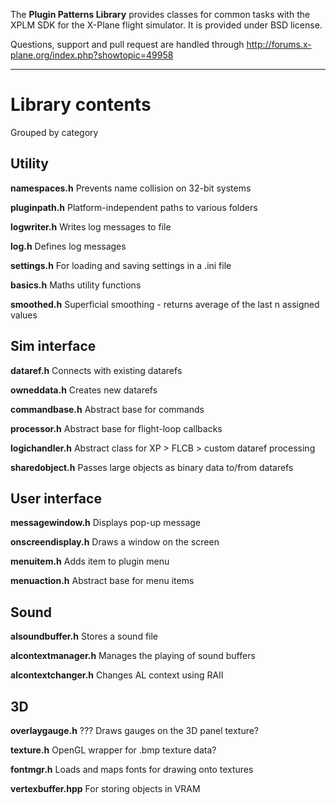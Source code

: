 The **Plugin Patterns Library** provides classes for common tasks with the XPLM SDK for the X-Plane flight simulator. It is provided under BSD license.

Questions, support and pull request are handled through http://forums.x-plane.org/index.php?showtopic=49958

---

Library contents
================

Grouped by category


Utility
-------

**namespaces.h**
Prevents name collision on 32-bit systems

**pluginpath.h**
Platform-independent paths to various folders

**logwriter.h**
Writes log messages to file

**log.h**
Defines log messages

**settings.h**
For loading and saving settings in a .ini file

**basics.h**
Maths utility functions

**smoothed.h**
Superficial smoothing - returns average of the last n assigned values


Sim interface
-------------

**dataref.h**
Connects with existing datarefs

**owneddata.h**
Creates new datarefs

**commandbase.h**
Abstract base for commands

**processor.h**
Abstract base for flight-loop callbacks

**logichandler.h**
Abstract class for XP > FLCB > custom dataref processing

**sharedobject.h**
Passes large objects as binary data to/from datarefs


User interface
--------------

**messagewindow.h**
Displays pop-up message

**onscreendisplay.h**
Draws a window on the screen

**menuitem.h**
Adds item to plugin menu

**menuaction.h**
Abstract base for menu items


Sound
-----

**alsoundbuffer.h**
Stores a sound file

**alcontextmanager.h**
Manages the playing of sound buffers

**alcontextchanger.h**
Changes AL context using RAII


3D
--

**overlaygauge.h**
??? Draws gauges on the 3D panel texture?

**texture.h**
OpenGL wrapper for .bmp texture data?

**fontmgr.h**
Loads and maps fonts for drawing onto textures

**vertexbuffer.hpp**
For storing objects in VRAM
